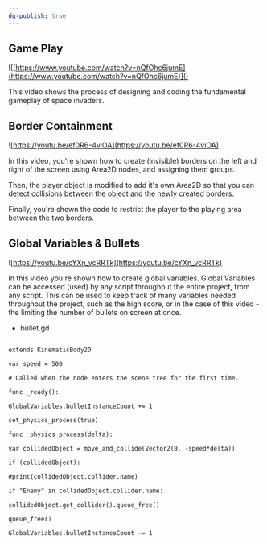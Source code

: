 ```yaml
---
dg-publish: true
---
```


## Game Play

  
![[https://www.youtube.com/watch?v=nQfOhc6jumE](https://www.youtube.com/watch?v=nQfOhc6jumE)]()


This video shows the process of designing and coding the fundamental gameplay of space invaders.  

## Border Containment

  

![https://youtu.be/ef0R6-4viOA](https://youtu.be/ef0R6-4viOA)

  

In this video, you're shown how to create (invisible) borders on the left and right of the screen using Area2D nodes, and assigning them groups.

  

Then, the player object is modified to add it's own Area2D so that you can detect collisions between the object and the newly created borders.

  

Finally, you're shown the code to restrict the player to the playing area between the two borders.

  

## Global Variables & Bullets

  

![https://youtu.be/cYXn_vcRRTk](https://youtu.be/cYXn_vcRRTk)

  

In this video you're shown how to create global variables. Global Variables can be accessed (used) by any script throughout the entire project, from any script. This can be used to keep track of many variables needed throughout the project, such as the high score, or in the case of this video - the limiting the number of bullets on screen at once.

  

- bullet.gd

```GDScript

extends KinematicBody2D

var speed = 500

# Called when the node enters the scene tree for the first time.

func _ready():

GlobalVariables.bulletInstanceCount += 1

set_physics_process(true)

func _physics_process(delta):

var collidedObject = move_and_collide(Vector2(0, -speed*delta))

if (collidedObject):

#print(collidedObject.collider.name)

if "Enemy" in collidedObject.collider.name:

collidedObject.get_collider().queue_free()

queue_free()

GlobalVariables.bulletInstanceCount -= 1

```
